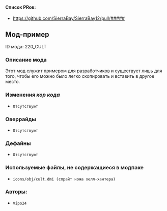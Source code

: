 
#### Список PRов:

- https://github.com/SierraBay/SierraBay12/pull/#####
<!--
  Ссылки на PRы, связанные с модом:
  - Создание
  - Большие изменения
-->

<!-- Старый культ Сьерры 220. -->
## Мод-пример

ID мода: 220_CULT
<!--
  220_CULT
-->

### Описание мода

Этот мод служит примером для разработчиков и существует лишь для того,
чтобы его можно было легко скопировать и вставить в другое место.
<!--
  Реверт старого культа + добавление новых фич и фишек. Старые руны и талисманы, а также новые способы играться за культистов!
-->

### Изменения *кор кода*

- `Отсутствуют`
<!--
  Отсутствуют
-->

### Оверрайды

- `Отсутствуют`
<!--
  Отсутствуют
-->

### Дефайны

- `Отсутствуют`
<!--
  Отсутствуют
-->

### Используемые файлы, не содержащиеся в модпаке

- `icons/obj/cult.dmi (спрайт ножа хелл-хантера)`
<!--
  Будь то немодульный файл или модульный файл, который не содержится в папке,
  принадлежащей этому конкретному моду, он должен быть упомянут здесь.
  Хорошими примерами являются иконки или звуки, которые используются одновременно
  несколькими модулями, или что-либо подобное.
-->

### Авторы:

- `Vipo24`
<!--
  Здесь находится твой никнейм
  Если работал совместно - никнеймы тех, кто помогал.
  В случае порта чего-либо должна быть ссылка на источник.
-->
